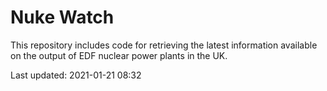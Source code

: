 # Nuke Watch

This repository includes code for retrieving the latest information available on the output of EDF nuclear power plants in the UK.

Last updated: 2021-01-21 08:32